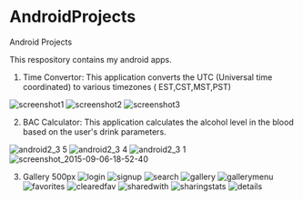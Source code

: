 # AndroidProjects
Android Projects

This respository contains my android apps.

1) Time Convertor: This application converts the UTC (Universal time coordinated) to various timezones ( EST,CST,MST,PST)

![screenshot1](https://cloud.githubusercontent.com/assets/10491786/9706963/6c4636ce-54c6-11e5-9ee1-a1f684b47611.png)      ![screenshot2](https://cloud.githubusercontent.com/assets/10491786/9706965/6fbb7206-54c6-11e5-84b1-cacd3884aebe.png)                   ![screenshot3](https://cloud.githubusercontent.com/assets/10491786/9706966/7669515e-54c6-11e5-81c4-c5976510df7c.png)

2) BAC Calculator: This application calculates the alcohol level in the blood based on the user's drink parameters.

![android2_3 5](https://cloud.githubusercontent.com/assets/10491786/9706998/dfb2fd58-54c7-11e5-8b03-95b252282f84.png)  ![android2_3 4](https://cloud.githubusercontent.com/assets/10491786/9706999/e1cd5dfe-54c7-11e5-8677-d398d2225464.png)  ![android2_3 1](https://cloud.githubusercontent.com/assets/10491786/9707000/e3449814-54c7-11e5-9352-548474aece03.png)
![screenshot_2015-09-06-18-52-40](https://cloud.githubusercontent.com/assets/10491786/9707025/c51260fa-54c8-11e5-8861-b5db785e0b43.png)


3) Gallery 500px
![login](https://cloud.githubusercontent.com/assets/10491786/11321956/1898c2fe-90a2-11e5-984b-94afd69a4b43.png)
![signup](https://cloud.githubusercontent.com/assets/10491786/11321957/1f12bf54-90a2-11e5-8f86-90cfa59fcb5f.png)
![search](https://cloud.githubusercontent.com/assets/10491786/11321958/28f7a30e-90a2-11e5-9fa0-09859928224f.png)
![gallery](https://cloud.githubusercontent.com/assets/10491786/11321961/328c0a68-90a2-11e5-93d9-f7b4abd8752e.png)
![gallerymenu](https://cloud.githubusercontent.com/assets/10491786/11321962/3b30bfe2-90a2-11e5-98c0-0a3dad709602.png)
![favorites](https://cloud.githubusercontent.com/assets/10491786/11321963/3f66131e-90a2-11e5-9afd-ce8c68187cea.png)
![clearedfav](https://cloud.githubusercontent.com/assets/10491786/11321964/445cc714-90a2-11e5-883f-a8446f7275ea.png)
![sharedwith](https://cloud.githubusercontent.com/assets/10491786/11321965/4be0ae74-90a2-11e5-8b69-c94356338262.png)
![sharingstats](https://cloud.githubusercontent.com/assets/10491786/11321966/4f7da488-90a2-11e5-9abd-59a662d0a24c.png)
![details](https://cloud.githubusercontent.com/assets/10491786/11321967/54094444-90a2-11e5-8a07-4dbd9ba70b91.png)










